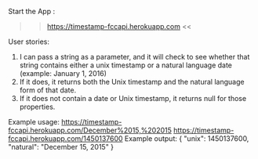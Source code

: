 Start the App :



>> https://timestamp-fccapi.herokuapp.com <<




User stories:
1) I can pass a string as a parameter, and it will check to see whether that string contains either a unix timestamp or a natural language date (example: January 1, 2016)
2) If it does, it returns both the Unix timestamp and the natural language form of that date.
3) If it does not contain a date or Unix timestamp, it returns null for those properties.

Example usage:
https://timestamp-fccapi.herokuapp.com/December%2015,%202015
https://timestamp-fccapi.herokuapp.com/1450137600
Example output:
{ "unix": 1450137600, "natural": "December 15, 2015" }
